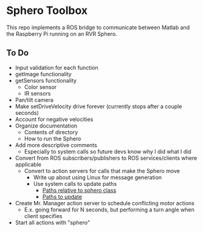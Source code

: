 # Sphero Toolbox
This repo implements a ROS bridge to communicate between Matlab and the Raspberry Pi running on an RVR Sphero.

## To Do
* Input validation for each function
* getImage functionality
* getSensors functionality
    - Color sensor
    - IR sensors
* Pan/tilt camera
* Make setDriveVelocity drive forever (currently stops after a couple seconds)
* Account for negative velocities
* Organize documentation
    - Contents of directory
    - How to run the Sphero
* Add more descriptive comments
    - Especially to system calls so future devs know why I did what I did
* Convert from ROS subscribers/publishers to ROS services/clients where applicable
    - Convert to action servers for calls that make the Sphero move
        * Write up about using Linux for message generation
        * Use system calls to update paths
            - [Paths relative to sphero class](https://www.mathworks.com/matlabcentral/answers/250997-how-to-use-relative-path-to-use-matlab-file-in-another-computer)
            - [Paths to update](https://www.mathworks.com/help/ros/ug/ros-custom-message-support.html)
* Create Mr. Manager action server to schedule conflicting motor actions
    * E.x. going forward for N seconds, but performing a turn angle when client specifies
* Start all actions with "sphero"

